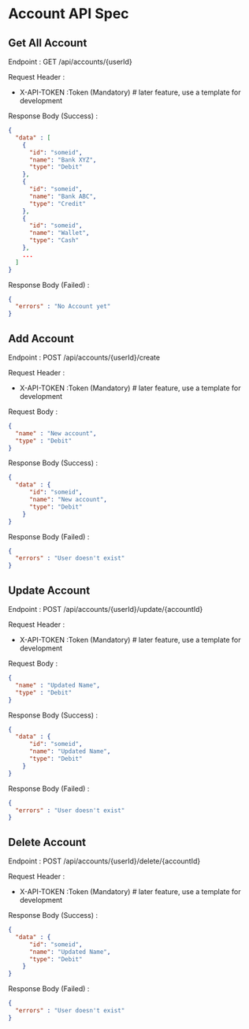 # Account API Spec

## Get All Account

Endpoint : GET /api/accounts/{userId}

Request Header :

- X-API-TOKEN :Token (Mandatory) # later feature, use a template for development

Response Body (Success) :

```json
{
  "data" : [
    {
      "id": "someid",
      "name": "Bank XYZ",
      "type": "Debit"
    },
    {
      "id": "someid",
      "name": "Bank ABC",
      "type": "Credit"
    },
    {
      "id": "someid",
      "name": "Wallet",
      "type": "Cash"
    },
    ...
  ]
}
```

Response Body (Failed) :

```json
{
  "errors" : "No Account yet"
}
```

## Add Account

Endpoint : POST /api/accounts/{userId}/create

Request Header :

- X-API-TOKEN :Token (Mandatory) # later feature, use a template for development

Request Body :

```json
{
  "name" : "New account",
  "type" : "Debit"
}
```

Response Body (Success) :

```json
{
  "data" : {
      "id": "someid",
      "name": "New account",
      "type": "Debit"
    }
}
```

Response Body (Failed) :

```json
{
  "errors" : "User doesn't exist"
}
```

## Update Account

Endpoint : POST /api/accounts/{userId}/update/{accountId}

Request Header :

- X-API-TOKEN :Token (Mandatory) # later feature, use a template for development

Request Body :

```json
{
  "name" : "Updated Name",
  "type" : "Debit"
}
```

Response Body (Success) :

```json
{
  "data" : {
      "id": "someid",
      "name": "Updated Name",
      "type": "Debit"
    }
}
```

Response Body (Failed) :

```json
{
  "errors" : "User doesn't exist"
}
```

## Delete Account

Endpoint : POST /api/accounts/{userId}/delete/{accountId}

Request Header :

- X-API-TOKEN :Token (Mandatory) # later feature, use a template for development

Response Body (Success) :

```json
{
  "data" : {
      "id": "someid",
      "name": "Updated Name",
      "type": "Debit"
    }
}
```

Response Body (Failed) :

```json
{
  "errors" : "User doesn't exist"
}
```